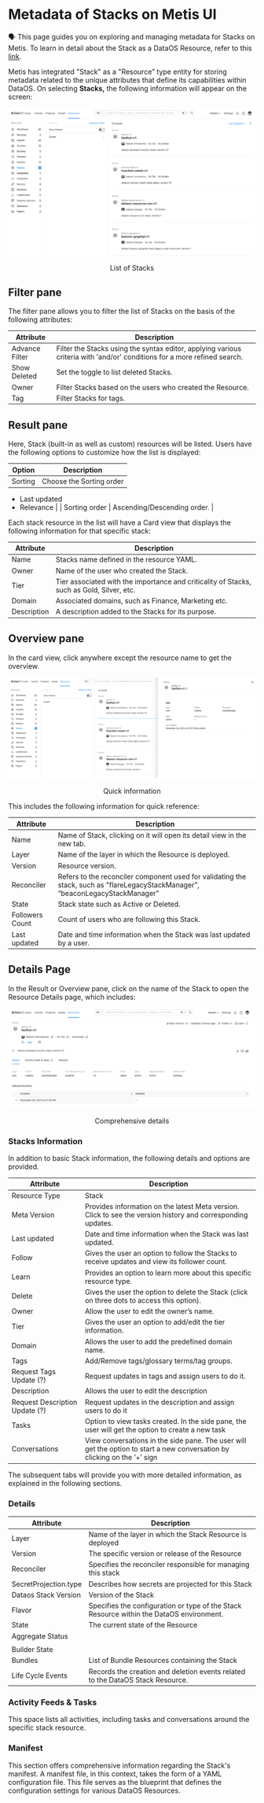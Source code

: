 # Metadata of Stacks on Metis UI

<aside class="callout">
🗣 This page guides you on exploring and managing metadata for Stacks on Metis. To learn in detail about the Stack as a DataOS Resource, refer to this <a href="/resources/stacks/">link</a>.

</aside>

Metis has integrated "Stack" as a "Resource” type entity for storing metadata related to the unique attributes that define its capabilities within DataOS. On selecting **Stacks,** the following information will appear on the screen:

![stacks.png](metis_resources_stacks/stacks.png)
<figcaption align = "center"> List of Stacks  </figcaption>

## Filter pane

The filter pane allows you to filter the list of Stacks on the basis of the following attributes:

| Attribute | Description |
| --- | --- |
| Advance Filter | Filter the Stacks using the syntax editor, applying various criteria with 'and/or' conditions for a more refined search. |
| Show Deleted | Set the toggle to list deleted Stacks. |
| Owner | Filter Stacks based on the users who created the Resource. |
| Tag | Filter Stacks for tags. |

## Result pane

Here, Stack (built-in as well as custom) resources will be listed. Users have the following options to customize how the list is displayed:

| Option | Description |
| --- | --- |
| Sorting | Choose the Sorting order
- Last updated
- Relevance |
| Sorting order | Ascending/Descending order. |

Each stack resource in the list will have a Card view that displays the following information for that specific stack:

| Attribute | Description |
| --- | --- |
| Name | Stacks name defined in the resource YAML. |
| Owner | Name of the user who created the Stack. |
| Tier | Tier associated with the importance and criticality of Stacks, such as Gold, Silver, etc. |
| Domain | Associated domains, such as Finance, Marketing etc. |
| Description | A description added to the Stacks for its purpose. |

## Overview pane

In the card view, click anywhere except the resource name to get the overview.

![stack_overview.png](metis_resources_stacks/stack_overview.png)
<figcaption align = "center"> Quick information  </figcaption>

This includes the following information for quick reference:

| Attribute | Description |
| --- | --- |
| Name | Name of Stack, clicking on it will open its detail view in the new tab. |
| Layer | Name of the layer in which the Resource is deployed. |
| Version | Resource version. |
| Reconciler | Refers to the reconciler component used for validating the stack, such as "flareLegacyStackManager", “beaconLegacyStackManager” |
| State | Stack state such as Active or Deleted. |
| Followers Count | Count of users who are following this Stack. |
| Last updated | Date and time information when the Stack was last updated by a user. |

## Details Page

In the Result or Overview pane, click on the name of the Stack to open the Resource Details page, which includes:

![stack_detail.png](metis_resources_stacks/stack_detail.png)
<figcaption align = "center"> Comprehensive details  </figcaption>

### Stacks Information

In addition to basic Stack information, the following details and options are provided.

| Attribute | Description |
| --- | --- |
| Resource Type | Stack |
| Meta Version | Provides information on the latest Meta version. Click to see the version history and corresponding updates.  |
| Last updated | Date and time information when the Stack was last updated. |
| Follow | Gives the user an option to follow the Stacks to receive updates and view its follower count. |
| Learn | Provides an option to learn more about this specific resource type. |
| Delete | Gives the user the option to delete the Stack (click on three dots to access this option). |
| Owner | Allow the user to edit the owner’s name. |
| Tier | Gives the user an option to add/edit the tier information. |
| Domain | Allows the user to add the predefined domain name. |
| Tags | Add/Remove tags/glossary terms/tag groups. |
| Request Tags Update (?) | Request updates in tags and assign users to do it. |
| Description | Allows the user to edit the description |
| Request Description Update (?) | Request updates in the description and assign users to do it |
| Tasks | Option to view tasks created. In the side pane, the user will get the option to create a new task |
| Conversations | View conversations in the side pane. The user will get the option to start a new conversation by clicking on the ‘+’ sign |

The subsequent tabs will provide you with more detailed information, as explained in the following sections.

### Details

| Attribute | Description |
| --- | --- |
| Layer | Name of the layer in which the Stack Resource is deployed |
| Version | The specific version or release of the Resource |
| Reconciler | Specifies the reconciler responsible for managing this stack |
| SecretProjection.type | Describes how secrets are projected for this Stack |
| Dataos Stack Version | Version of the Stack |
| Flavor | Specifies the configuration or type of the Stack Resource within the DataOS environment. |
| State | The current state of the Resource |
| Aggregate Status
 |  |
| Builder State |  |
| Bundles | List of Bundle Resources containing the Stack |
| Life Cycle Events | Records the creation and deletion events related to the DataOS Stack Resource. |

### Activity Feeds & Tasks

This space lists all activities, including tasks and conversations around the specific stack resource.

### Manifest

This section offers comprehensive information regarding the Stack's manifest. A manifest file, in this context, takes the form of a YAML configuration file. This file serves as the blueprint that defines the configuration settings for various DataOS Resources.